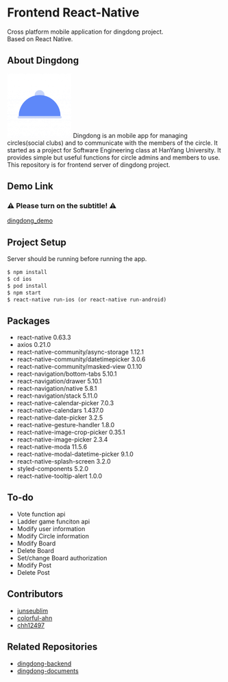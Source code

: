# Frontend React-Native
Cross platform mobile application for dingdong project. <br>
Based on React Native.

## About Dingdong
<img src="https://github.com/dingdongProject/Backend-django/blob/master/image/dingdong.gif?raw=true" width="150"/>
Dingdong is an mobile app for managing circles(social clubs) and to communicate with the members of the circle. It started as a project for Software Engineering
class at HanYang University. It provides simple but useful functions for circle admins and members to use. This repository is for frontend server of dingdong project.

## Demo Link
### ⚠️ Please turn on the subtitle! ⚠️
[dingdong_demo](https://www.youtube.com/watch?v=3OvvbV-6EnE&t=188s)

## Project Setup
Server should be running before running the app.
```
$ npm install
$ cd ios
$ pod install
$ npm start
$ react-native run-ios (or react-native run-android)
```

## Packages
- react-native 0.63.3
- axios 0.21.0
- react-native-community/async-storage 1.12.1
- react-native-community/datetimepicker 3.0.6
- react-native-community/masked-view 0.1.10
- react-navigation/bottom-tabs 5.10.1
- react-navigation/drawer 5.10.1
- react-navigation/native 5.8.1
- react-navigation/stack 5.11.0
- react-native-calendar-picker 7.0.3
- react-native-calendars 1.437.0
- react-native-date-picker 3.2.5
- react-native-gesture-handler 1.8.0
- react-native-image-crop-picker 0.35.1
- react-native-image-picker 2.3.4
- react-native-moda 11.5.6
- react-native-modal-datetime-picker 9.1.0
- react-native-splash-screen 3.2.0
- styled-components 5.2.0
- react-native-tooltip-alert 1.0.0


## To-do
- Vote function api
- Ladder game funciton api
- Modify user information
- Modify Circle information
- Modify Board
- Delete Board
- Set/change Board authorization
- Modify Post
- Delete Post


## Contributors

- [junseublim](https://github.com/junseublim)
- [colorful-ahn](https://github.com/colorful-ahn)
- [chh12497](https://github.com/chh12497)

## Related Repositories
- [dingdong-backend](https://github.com/dingdongProject/Backend-django)
- [dingdong-documents](https://github.com/dingdongProject/documentation)
